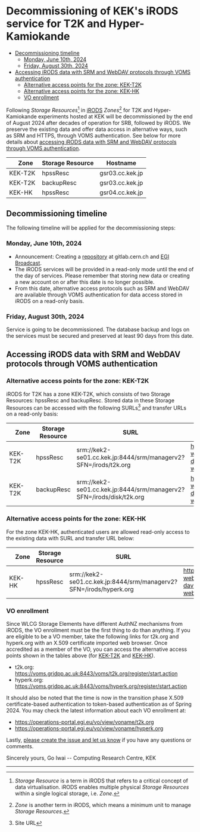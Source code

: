 # Decommissioning of KEK's iRODS service for T2K and Hyper-Kamiokande <!-- omit in toc -->

- [Decommissioning timeline](#decommissioning-timeline)
  - [Monday, June 10th, 2024](#monday-june-10th-2024)
  - [Friday, August 30th, 2024](#friday-august-30th-2024)
- [Accessing iRODS data with SRM and WebDAV protocols through VOMS authentication](#accessing-irods-data-with-srm-and-webdav-protocols-through-voms-authentication)
  - [Alternative access points for the zone: KEK-T2K](#alternative-access-points-for-the-zone-kek-t2k)
  - [Alternative access points for the zone: KEK-HK](#alternative-access-points-for-the-zone-kek-hk)
  - [VO enrollment](#vo-enrollment)

Following *Storage Resources*[^resc] in [iRODS](https://irods.org/) *Zones*[^zone] for T2K and Hyper-Kamiokande experiments hosted at KEK will be decommissioned by the end of August 2024 after decades of operation for SRB, followed by iRODS. We preserve the existing data and offer data access in alternative ways, such as SRM and HTTPS, through VOMS authentication. See below for more details about [accessing iRODS data with SRM and WebDAV protocols through VOMS authentication](#accessing-irods-data-with-srm-and-webdav-protocols-through-voms-authentication).

|　Zone　  | Storage Resource | Hostname        |
| ------- | ---------------- | --------------- |
| KEK-T2K | hpssResc         | gsr03.cc.kek.jp |
| KEK-T2K | backupResc       | gsr03.cc.kek.jp |
| KEK-HK  | hpssResc         | gsr04.cc.kek.jp |

[^resc]: *Storage Resource* is a term in iRODS that refers to a critical concept of data virtualisation. iRODS enables multiple physical *Storage Resources* within a single logical storage, i.e. *Zone*.

[^zone]: *Zone* is another term in iRODS, which means a minimum unit to manage *Storage Resources*.

## Decommissioning timeline

The following timeline will be applied for the decommissioning steps:

### Monday, June 10th, 2024

- Announcement: Creating a [repository](https://gitlab.cern.ch/giwai/irods-decommissioning-2024) at gitlab.cern.ch and [EGI Broadcast](https://operations-portal.egi.eu/broadcast/archive/todo-fix-here).
- The iRODS services will be provided in a read-only mode until the end of the day of services. Please remember that storing new data or creating a new account on or after this date is no longer possible.
- From this date, alternative access protocols such as SRM and WebDAV are available through VOMS authentication for data access stored in iRODS on a read-only basis.

### Friday, August 30th, 2024

Service is going to be decommissioned. The database backup and logs on the services must be secured and preserved at least 90 days from this date.

## Accessing iRODS data with SRM and WebDAV protocols through VOMS authentication

### Alternative access points for the zone: KEK-T2K

iRODS for T2K has a zone KEK-T2K, which consists of two Storage Resources: hpssResc and backupResc. Stored data in these Storage Resources can be accessed with the following SURLs[^surl] and transfer URLs on a read-only basis:

|　Zone　  | Storage Resource | SURL        | WebDAV transfer URL |
| ------- | ---------------- | --------------- |-------------- |
| KEK-T2K | hpssResc         | srm://kek2-se01.cc.kek.jp:8444/srm/managerv2?SFN=/irods/t2k.org | <https://t2k-webdav.cc.kek.jp/irods/t2k.org/><br/><davs://t2k-webdav.cc.kek.jp/irods/t2k.org/> |
| KEK-T2K | backupResc       | srm://kek2-se01.cc.kek.jp:8444/srm/managerv2?SFN=/irods/disk/t2k.org | <https://t2k-webdav.cc.kek.jp/irods/disk/t2k.org/><br/><davs://t2k-webdav.cc.kek.jp/irods/disk/t2k.org/> |

[^surl]: Site URL

### Alternative access points for the zone: KEK-HK

For the zone KEK-HK, authenticated users are allowed read-only access to the existing data with SURL and transfer URL below:

|　Zone　  | Storage Resource | SURL        | WebDAV transfer URL |
| ------- | ---------------- | --------------- |-------------- |
| KEK-HK  | hpssResc         | srm://kek2-se01.cc.kek.jp:8444/srm/managerv2?SFN=/irods/hyperk.org | <https://hyperk-webdav.cc.kek.jp/irods/hyperk.org/><br/><davs://hyperk-webdav.cc.kek.jp/irods/hyperk.org/>　|

### VO enrollment

Since WLCG Storage Elements have different AuthNZ mechanisms from iRODS, the VO enrollment must be the first thing to do than anything. If you are eligible to be a VO member, take the following links for t2k.org and hyperk.org with an X.509 certificate imported web browser. Once accredited as a member of the VO, you can access the alternative access points shown in the tables above (for [KEK-T2K](#alternative-access-points-for-the-zone-kek-t2k) and [KEK-HK](#alternative-access-points-for-the-zone-kek-hk)).

- t2k.org: <https://voms.gridpp.ac.uk:8443/voms/t2k.org/register/start.action>
- hyperk.org: <https://voms.gridpp.ac.uk:8443/voms/hyperk.org/register/start.action>

It should also be noted that the time is now in the transition phase X.509 certificate-based authentication to token-based authentication as of Spring 2024. You may check the latest information about each VO enrollment at:

- <https://operations-portal.egi.eu/vo/view/voname/t2k.org>
- <https://operations-portal.egi.eu/vo/view/voname/hyperk.org>

Lastly, [please create the issue and let us know](https://gitlab.cern.ch/giwai/irods-decommissioning-2024/-/issues) if you have any questions or comments.

Sincerely yours,
Go Iwai -- Computing Research Centre, KEK

----
